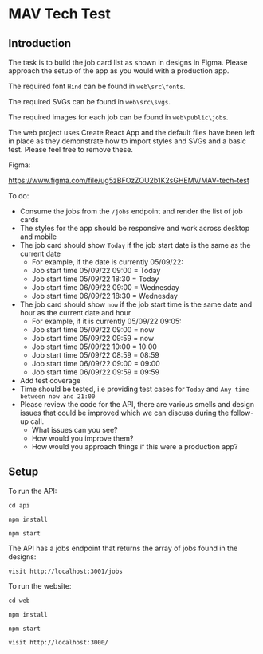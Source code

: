 # MAV Tech Test

## Introduction

The task is to build the job card list as shown in designs in Figma. 
Please approach the setup of the app as you would with a production app.

The required font `Hind` can be found in `web\src\fonts`.

The required SVGs can be found in `web\src\svgs`.

The required images for each job can be found in `web\public\jobs`.

The web project uses Create React App and the default files have been left in place as they demonstrate
how to import styles and SVGs and a basic test. Please feel free to remove these.

Figma:

https://www.figma.com/file/ug5zBFOzZOU2b1K2sGHEMV/MAV-tech-test

To do:

- Consume the jobs from the `/jobs` endpoint and render the list of job cards
- The styles for the app should be responsive and work across desktop and mobile
- The job card should show `Today` if the job start date is the same as the current date
  - For example, if the date is currently 05/09/22:
  - Job start time 05/09/22 09:00 = Today
  - Job start time 05/09/22 18:30 = Today
  - Job start time 06/09/22 09:00 = Wednesday
  - Job start time 06/09/22 18:30 = Wednesday
- The job card should show `now` if the job start time is the same date and hour as the current date and hour
  - For example, if it is currently 05/09/22 09:05:
  - Job start time 05/09/22 09:00 = now
  - Job start time 05/09/22 09:59 = now
  - Job start time 05/09/22 10:00 = 10:00
  - Job start time 05/09/22 08:59 = 08:59
  - Job start time 06/09/22 09:00 = 09:00 
  - Job start time 06/09/22 09:59 = 09:59
- Add test coverage
- Time should be tested, i.e providing test cases for `Today` and `Any time between now and 21:00`
- Please review the code for the API, there are various smells and design issues that could be improved which we can discuss during the follow-up call.
    - What issues can you see?
    - How would you improve them?
    - How would you approach things if this were a production app?

## Setup

To run the API:

`cd api`

`npm install`

`npm start`

The API has a jobs endpoint that returns the array of jobs found in the designs:

`visit http://localhost:3001/jobs`

To run the website:

`cd web`

`npm install`

`npm start`

`visit http://localhost:3000/`
